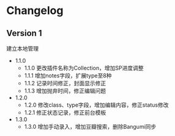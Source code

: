 # Changelog

## Version 1

建立本地管理

+ 1.1.0
	- 1.1.0 更改插件名称为Collection，增加SP进度调整
	- 1.1.1 增加notes字段，扩展type至8种
	- 1.1.2 记录时间修正，封面显示修正
	- 1.1.3 增加抛弃时间，修正编辑问题
+ 1.2.0
	- 1.2.0 修改class、type字段，增加编辑内容，修正status修改
	- 1.2.1 修正状态记录，修正前台模板
+ 1.3.0
	- 1.3.0 增加手动录入，增加豆瓣搜索，删除Bangumi同步
